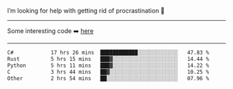 I’m looking for help with getting rid of procrastination 🤔

-----

Some interesting code :arrow_right: [here](https://github.com/zhen8838/playground)

-----

<!--START_SECTION:waka-->

```txt
C#            17 hrs 26 mins  ████████████░░░░░░░░░░░░░   47.83 %
Rust          5 hrs 15 mins   ███▓░░░░░░░░░░░░░░░░░░░░░   14.44 %
Python        5 hrs 11 mins   ███▓░░░░░░░░░░░░░░░░░░░░░   14.22 %
C             3 hrs 44 mins   ██▓░░░░░░░░░░░░░░░░░░░░░░   10.25 %
Other         2 hrs 54 mins   ██░░░░░░░░░░░░░░░░░░░░░░░   07.96 %
```

<!--END_SECTION:waka-->

<!--
**zhen8838/zhen8838** is a ✨ _special_ ✨ repository because its `README.md` (this file) appears on your GitHub profile.

Here are some ideas to get you started:

- 🔭 I’m currently working on ...
- 🌱 I’m currently learning ...
- 👯 I’m looking to collaborate on ...
 ...
- 💬 Ask me about ...
- 📫 How to reach me: ...
- 😄 Pronouns: ...
- ⚡ Fun fact: ...
-->
